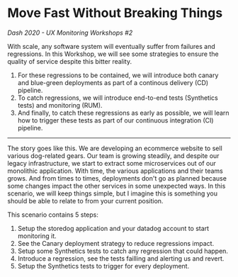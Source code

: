 # Move Fast Without Breaking Things
_Dash 2020 - UX Monitoring Workshops #2_

With scale, any software system will eventually suffer from failures and regressions.
In this Workshop, we will see some strategies to ensure the quality of service despite this bitter reality.

1. For these regressions to be contained, we will introduce both canary and blue-green deployments as part of a continous delivery (CD) pipeline.  
2. To catch regressions, we will introduce end-to-end tests (Synthetics tests) and monitoring (RUM).  
3. And finally, to catch these regressions as early as possible, we will learn how to trigger these tests as part of our continuous integration (CI) pipeline.

---

The story goes like this.
We are developing an ecommerce website to sell various dog-related gears.
Our team is growing steadily, and despite our legacy infrastructure, we start to extract some microservices out of our monolithic application.
With time, the various applications and their teams grows.
And from times to times, deployments don't go as planned because some changes impact the other services in some unexpected ways.
In this scenario, we will keep things simple, but I imagine this is something you should be able to relate to from your current position.

This scenario contains 5 steps:
1. Setup the storedog application and your datadog account to start monitoring it.
2. See the Canary deployment strategy to reduce regressions impact.
3. Setup some Synthetics tests to catch any regression that could happen.
4. Introduce a regression, see the tests failling and alerting us and revert.
5. Setup the Synthetics tests to trigger for every deployment.
